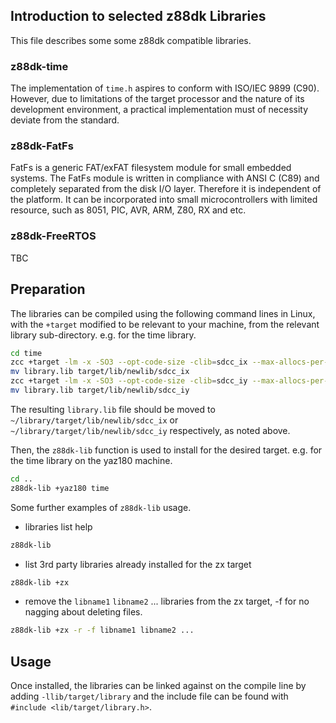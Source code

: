 ## Introduction to selected z88dk Libraries
This file describes some some z88dk compatible libraries.

### z88dk-time
The implementation of `time.h` aspires to conform with ISO/IEC 9899 (C90). However, due to limitations of the target processor and the nature of its development environment, a practical implementation must of necessity deviate from the standard.

### z88dk-FatFs
FatFs is a generic FAT/exFAT filesystem module for small embedded systems. The FatFs module is written in compliance with ANSI C (C89) and completely separated from the disk I/O layer. Therefore it is independent of the platform. It can be incorporated into small microcontrollers with limited resource, such as 8051, PIC, AVR, ARM, Z80, RX and etc.

### z88dk-FreeRTOS
TBC

## Preparation
The libraries can be compiled using the following command lines in Linux, with the `+target` modified to be relevant to your machine, from the relevant library sub-directory. e.g. for the time library.

```bash
cd time
zcc +target -lm -x -SO3 --opt-code-size -clib=sdcc_ix --max-allocs-per-node200000 @library.lst -o library
mv library.lib target/lib/newlib/sdcc_ix
zcc +target -lm -x -SO3 --opt-code-size -clib=sdcc_iy --max-allocs-per-node200000 @library.lst -o library
mv library.lib target/lib/newlib/sdcc_iy
```
The resulting `library.lib` file should be moved to `~/library/target/lib/newlib/sdcc_ix` or `~/library/target/lib/newlib/sdcc_iy` respectively, as noted above.

Then, the `z88dk-lib` function is used to install for the desired target. e.g. for the time library on the yaz180 machine.

```bash
cd ..
z88dk-lib +yaz180 time
```

Some further examples of `z88dk-lib` usage.

+ libraries list help
```bash
z88dk-lib
```
+ list 3rd party libraries already installed for the zx target
```bash
z88dk-lib +zx
```
+ remove the `libname1` `libname2` ... libraries from the zx target, -f for no nagging about deleting files.
```bash
z88dk-lib +zx -r -f libname1 libname2 ...
```

## Usage
Once installed, the libraries can be linked against on the compile line by adding `-llib/target/library` and the include file can be found with `#include <lib/target/library.h>`.
